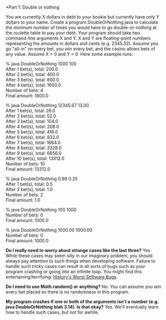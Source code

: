 
*Part 1: Double or nothing

You are currently X dollars in debt to your bookie but currently have only Y dollars to your name. Create a program DoubleOrNothing.java to calculate the *minimum* number of times you would have to go double-or-nothing at the roulette table to pay your debt. Your program should take two command-line arguments X and Y. X and Y are floating-point numbers representing the amounts in dollars and cents (e.g. 2345.32). Assume you go "all-in" on every bet, you win every bet, and the casino allows bets of any value. Assume X > 0 and Y > 0. Here some example runs:

% java DoubleOrNothing 1000 100  
After 1 bet(s), total: 200.0  
After 2 bet(s), total: 400.0  
After 3 bet(s), total: 800.0  
After 4 bet(s), total: 1600.0  
Number of bets: 4  
Final amount: 1600.0  

% java DoubleOrNothing 12345.67 13.00  
After 1 bet(s), total: 26.0  
After 2 bet(s), total: 52.0  
After 3 bet(s), total: 104.0  
After 4 bet(s), total: 208.0  
After 5 bet(s), total: 416.0  
After 6 bet(s), total: 832.0  
After 7 bet(s), total: 1664.0  
After 8 bet(s), total: 3328.0  
After 9 bet(s), total: 6656.0  
After 10 bet(s), total: 13312.0  
Number of bets: 10  
Final amount: 13312.0  

% java DoubleOrNothing 0.99 0.25  
After 1 bet(s), total: 0.5  
After 2 bet(s), total: 1.0  
Number of bets: 2  
Final amount: 1.0  

% java DoubleOrNothing 100 1000  
Number of bets: 0  
Final amount: 1000.0  

% java DoubleOrNothing 1000.00 1000.00  
Number of bets: 0  
Final amount: 1000.0  

**Do I really need to worry about strange cases like the last three?** Yes. While these cases may seem silly in our imaginary problem, you should always pay attention to such things when developing software. Failure to handle such tricky cases can result in all sorts of bugs such as your program crashing or going into an infinite loop. You might find this entertaining/terrifying: [History's Worst Software Bugs](http://www.wired.com/software/coolapps/news/2005/11/69355).  

**Do I need to use Math.random() or anything?** No. You can assume you win every bet placed so there is no randomness in this program.  

**My program crashes if one or both of the arguments isn't a number (e.g. java DoubleOrNothing blah 3.14). Is that okay?** Yes. We'll eventually learn how to handle such cases, but not for awhile.
